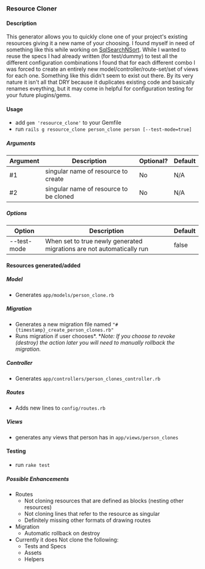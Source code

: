 ### Resource Cloner ###

#### Description ####
This generator allows you to quickly clone one of your project's existing resources giving it a new name of your choosing. I found myself in need of something like this while working on [SqlSearchNSort](https://github.com/jomalley2112/sql_search_n_sort). While I wanted to reuse the specs I had already written (for test/dummy) to test all the different configuration combinations I found that for each different combo I was forced to create an entirely new model/controller/route-set/set of views for each one. Something like this didn't seem to exist out there. By its very nature it isn't all that DRY because it duplicates existing code and basically renames eveything, but it may come in helpful for configuration testing for your future plugins/gems.

#### Usage ####
- add `gem 'resource_clone'` to your Gemfile
- run `rails g resource_clone person_clone person [--test-mode=true]`

##### Arguments #####
| Argument | Description                            | Optional? | Default |
| -------  | -------------------------------------- | --------- | ------- |
| #1       | singular name of resource to create    | No        | N/A     |
| #2       | singular name of resource to be cloned | No        | N/A     |

##### Options #####
| Option       | Description                                                           | Default |
| ------------ | --------------------------------------------------------------------- | ------- |
| --test-mode  | When set to true newly generated migrations are not automatically run | false   |


#### Resources generated/added ####

##### Model #####
- Generates `app/models/person_clone.rb`

##### Migration #####
- Generates a new migration file named `"#{timestamp}_create_person_clones.rb"`
- Runs migration if user chooses\*. 
\**Note: If you choose to revoke (destroy) the action later you will need to manually rollback the migration.*

##### Controller #####
- Generates `app/controllers/person_clones_controller.rb`

##### Routes #####
- Adds new lines to `config/routes.rb`

##### Views #####
- generates any views that person has in `app/views/person_clones`

#### Testing ####
- run `rake test`

##### Possible Enhancements #####
- Routes
	- Not cloning resources that are defined as blocks (nesting other resources)
	- Not cloning lines that refer to the resource as singular
	- Definitely missing other formats of drawing routes
- Migration
	- Automatic rollback on destroy
- Currently it does Not clone the following:
	- Tests and Specs
	- Assets
	- Helpers
